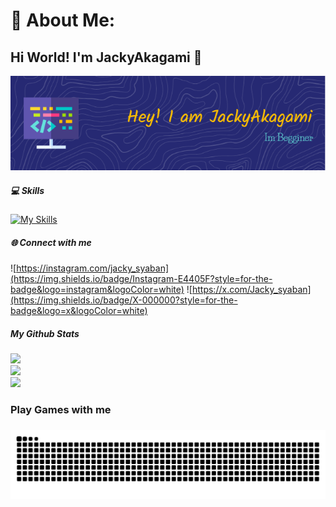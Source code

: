 # 💫 About Me:

## Hi World! I'm JackyAkagami 👋

![Jacky Akagami](img/github-header-1.png)

##### 💻 Skills

[![My Skills](https://skillicons.dev/icons?i=html,php,css,react,js,python,cs,mysql,nodejs,vscode&perline=5)](https://skillicons.dev)

##### 🌐 Connect with me

![https://instagram.com/jacky_syaban](https://img.shields.io/badge/Instagram-E4405F?style=for-the-badge&logo=instagram&logoColor=white) ![https://x.com/Jacky_syaban](https://img.shields.io/badge/X-000000?style=for-the-badge&logo=x&logoColor=white)

##### My Github Stats

![](https://github-readme-stats.vercel.app/api?username=JackyAkagami&theme=gruvbox&hide_border=true&include_all_commits=true&count_private=false)<br/>
![](https://nirzak-streak-stats.vercel.app/?user=JackyAkagami&theme=gruvbox&hide_border=true)<br/>
![](https://github-readme-stats.vercel.app/api/top-langs/?username=JackyAkagami&theme=gruvbox&hide_border=true&include_all_commits=true&count_private=false&layout=compact)

<h3 align="left">Play Games with me</h3>

<!-- ###

<picture>
  <source media="(prefers-color-scheme: dark)" srcset="https://raw.githubusercontent.com/JackyAkagami/JackyAkagami/output/pacman-contribution-graph-dark.svg">
  <source media="(prefers-color-scheme: light)" srcset="https://raw.githubusercontent.com/JackyAkagami/JackyAkagami/output/pacman-contribution-graph.svg">
  <img alt="pacman contribution graph" src="https://raw.githubusercontent.com/JackyAkagami/JackyAkagami/output/pacman-contribution-graph.svg">
</picture> -->

###

<img src="https://raw.githubusercontent.com/JackyAkagami/JackyAkagami/output/snake.svg" alt="Snake animation" />

###

###

<!--
**JackyAkagami/JackyAkagami** is a ✨ _special_ ✨ repository because its `README.md` (this file) appears on your GitHub profile.

Here are some ideas to get you started:

- 🔭 I’m currently working on ...
- 🌱 I’m currently learning ...
- 👯 I’m looking to collaborate on ...
- 🤔 I’m looking for help with ...
- 💬 Ask me about ...
- 📫 How to reach me: ...
- 😄 Pronouns: ...
- ⚡ Fun fact: ...
-->

